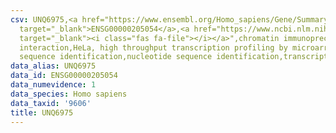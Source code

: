 ```yaml
---
csv: UNQ6975,<a href="https://www.ensembl.org/Homo_sapiens/Gene/Summary?db=core;g=ENSG00000205054"
  target="_blank">ENSG00000205054</a>,<a href="https://www.ncbi.nlm.nih.gov/pubmed/17216044"
  target="_blank"><i class="fas fa-file"></i></a>",chromatin immunoprecipitation assay,direct
  interaction,HeLa, high throughput transcription profiling by microarray,nucleotide
  sequence identification,nucleotide sequence identification,transcriptional regulation,
data_alias: UNQ6975
data_id: ENSG00000205054
data_numevidence: 1
data_species: Homo sapiens
data_taxid: '9606'
title: UNQ6975
---
```

